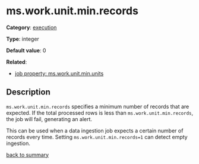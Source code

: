 # ms.work.unit.min.records

**Category**: [execution](https://github.com/linkedin/data-integration-library/blob/master/docs/parameters/execution-parameters.md)

**Type**: integer

**Default value**: 0

**Related**:
- [job property: ms.work.unit.min.units](https://github.com/linkedin/data-integration-library/blob/master/docs/parameters/ms.work.unit.min.units.md)

## Description

`ms.work.unit.min.records` specifies a minimum number of records that are expected. If the total 
processed rows is less than `ms.work.unit.min.records`, the job will fail, generating an alert.

This can be used when a data ingestion job expects a certain number of records every time.
Setting `ms.work.unit.min.records=1` can detect empty ingestion.

[back to summary](https://github.com/linkedin/data-integration-library/blob/master/docs/parameters/summary.md) 